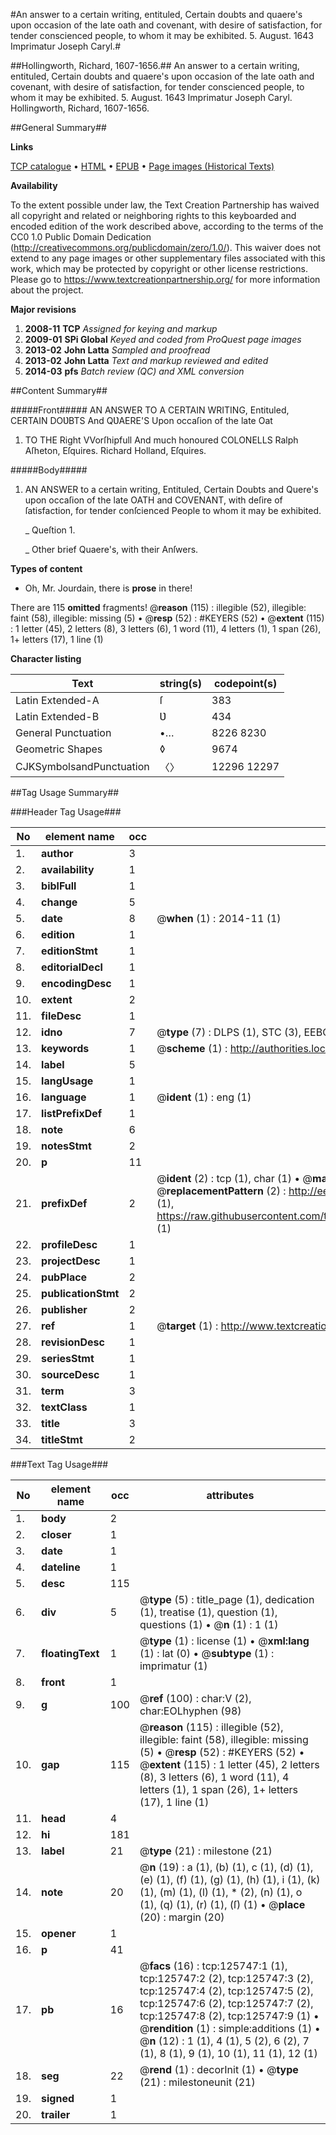 #An answer to a certain writing, entituled, Certain doubts and quaere's upon occasion of the late oath and covenant, with desire of satisfaction, for tender conscienced people, to whom it may be exhibited. 5. August. 1643 Imprimatur Joseph Caryl.#

##Hollingworth, Richard, 1607-1656.##
An answer to a certain writing, entituled, Certain doubts and quaere's upon occasion of the late oath and covenant, with desire of satisfaction, for tender conscienced people, to whom it may be exhibited. 5. August. 1643 Imprimatur Joseph Caryl.
Hollingworth, Richard, 1607-1656.

##General Summary##

**Links**

[TCP catalogue](http://www.ota.ox.ac.uk/tcp/)  • 
[HTML](http://tei.it.ox.ac.uk/tcp/Texts-HTML/free/A86/A86481.html)  • 
[EPUB](http://tei.it.ox.ac.uk/tcp/Texts-EPUB/free/A86/A86481.epub) • 
[Page images (Historical Texts)](https://historicaltexts.jisc.ac.uk/eebo-99873282e)

**Availability**

To the extent possible under law, the Text Creation Partnership has waived all copyright and related or neighboring rights to this keyboarded and encoded edition of the work described above, according to the terms of the CC0 1.0 Public Domain Dedication (http://creativecommons.org/publicdomain/zero/1.0/). This waiver does not extend to any page images or other supplementary files associated with this work, which may be protected by copyright or other license restrictions. Please go to https://www.textcreationpartnership.org/ for more information about the project.

**Major revisions**

1. __2008-11__ __TCP__ *Assigned for keying and markup*
1. __2009-01__ __SPi Global__ *Keyed and coded from ProQuest page images*
1. __2013-02__ __John Latta__ *Sampled and proofread*
1. __2013-02__ __John Latta__ *Text and markup reviewed and edited*
1. __2014-03__ __pfs__ *Batch review (QC) and XML conversion*

##Content Summary##

#####Front#####
AN ANSWER TO A CERTAIN WRITING, Entituled, CERTAIN DOƲBTS And QƲAERE'S Upon occaſion of the late Oat
1. TO THE Right VVorſhipfull And much honoured COLONELLS Ralph Aſheton, Eſquires. Richard Holland, Eſquires.

#####Body#####

1. AN ANSWER to a certain writing, Entituled, Certain Doubts and Quere's upon occaſion of the late OATH and COVENANT, with deſire of ſatisfaction, for tender conſcienced People to whom it may be exhibited.

    _ Queſtion 1.

    _ Other brief Quaere's, with their Anſwers.

**Types of content**

  * Oh, Mr. Jourdain, there is **prose** in there!

There are 115 **omitted** fragments! 
 @__reason__ (115) : illegible (52), illegible: faint (58), illegible: missing (5)  •  @__resp__ (52) : #KEYERS (52)  •  @__extent__ (115) : 1 letter (45), 2 letters (8), 3 letters (6), 1 word (11), 4 letters (1), 1 span (26), 1+ letters (17), 1 line (1)

**Character listing**


|Text|string(s)|codepoint(s)|
|---|---|---|
|Latin Extended-A|ſ|383|
|Latin Extended-B|Ʋ|434|
|General Punctuation|•…|8226 8230|
|Geometric Shapes|◊|9674|
|CJKSymbolsandPunctuation|〈〉|12296 12297|

##Tag Usage Summary##

###Header Tag Usage###

|No|element name|occ|attributes|
|---|---|---|---|
|1.|__author__|3||
|2.|__availability__|1||
|3.|__biblFull__|1||
|4.|__change__|5||
|5.|__date__|8| @__when__ (1) : 2014-11 (1)|
|6.|__edition__|1||
|7.|__editionStmt__|1||
|8.|__editorialDecl__|1||
|9.|__encodingDesc__|1||
|10.|__extent__|2||
|11.|__fileDesc__|1||
|12.|__idno__|7| @__type__ (7) : DLPS (1), STC (3), EEBO-CITATION (1), PROQUEST (1), VID (1)|
|13.|__keywords__|1| @__scheme__ (1) : http://authorities.loc.gov/ (1)|
|14.|__label__|5||
|15.|__langUsage__|1||
|16.|__language__|1| @__ident__ (1) : eng (1)|
|17.|__listPrefixDef__|1||
|18.|__note__|6||
|19.|__notesStmt__|2||
|20.|__p__|11||
|21.|__prefixDef__|2| @__ident__ (2) : tcp (1), char (1)  •  @__matchPattern__ (2) : ([0-9\-]+):([0-9IVX]+) (1), (.+) (1)  •  @__replacementPattern__ (2) : http://eebo.chadwyck.com/downloadtiff?vid=$1&page=$2 (1), https://raw.githubusercontent.com/textcreationpartnership/Texts/master/tcpchars.xml#$1 (1)|
|22.|__profileDesc__|1||
|23.|__projectDesc__|1||
|24.|__pubPlace__|2||
|25.|__publicationStmt__|2||
|26.|__publisher__|2||
|27.|__ref__|1| @__target__ (1) : http://www.textcreationpartnership.org/docs/. (1)|
|28.|__revisionDesc__|1||
|29.|__seriesStmt__|1||
|30.|__sourceDesc__|1||
|31.|__term__|3||
|32.|__textClass__|1||
|33.|__title__|3||
|34.|__titleStmt__|2||


###Text Tag Usage###

|No|element name|occ|attributes|
|---|---|---|---|
|1.|__body__|2||
|2.|__closer__|1||
|3.|__date__|1||
|4.|__dateline__|1||
|5.|__desc__|115||
|6.|__div__|5| @__type__ (5) : title_page (1), dedication (1), treatise (1), question (1), questions (1)  •  @__n__ (1) : 1 (1)|
|7.|__floatingText__|1| @__type__ (1) : license (1)  •  @__xml:lang__ (1) : lat (0)  •  @__subtype__ (1) : imprimatur (1)|
|8.|__front__|1||
|9.|__g__|100| @__ref__ (100) : char:V (2), char:EOLhyphen (98)|
|10.|__gap__|115| @__reason__ (115) : illegible (52), illegible: faint (58), illegible: missing (5)  •  @__resp__ (52) : #KEYERS (52)  •  @__extent__ (115) : 1 letter (45), 2 letters (8), 3 letters (6), 1 word (11), 4 letters (1), 1 span (26), 1+ letters (17), 1 line (1)|
|11.|__head__|4||
|12.|__hi__|181||
|13.|__label__|21| @__type__ (21) : milestone (21)|
|14.|__note__|20| @__n__ (19) : a (1), (b) (1), c (1), (d) (1), (e) (1), (f) (1), (g) (1), (h) (1), i (1), (k) (1), (m) (1), (l) (1), * (2), (n) (1), o (1), (q) (1), (r) (1), (ſ) (1)  •  @__place__ (20) : margin (20)|
|15.|__opener__|1||
|16.|__p__|41||
|17.|__pb__|16| @__facs__ (16) : tcp:125747:1 (1), tcp:125747:2 (2), tcp:125747:3 (2), tcp:125747:4 (2), tcp:125747:5 (2), tcp:125747:6 (2), tcp:125747:7 (2), tcp:125747:8 (2), tcp:125747:9 (1)  •  @__rendition__ (1) : simple:additions (1)  •  @__n__ (12) : 1 (1), 4 (1), 5 (2), 6 (2), 7 (1), 8 (1), 9 (1), 10 (1), 11 (1), 12 (1)|
|18.|__seg__|22| @__rend__ (1) : decorInit (1)  •  @__type__ (21) : milestoneunit (21)|
|19.|__signed__|1||
|20.|__trailer__|1||
